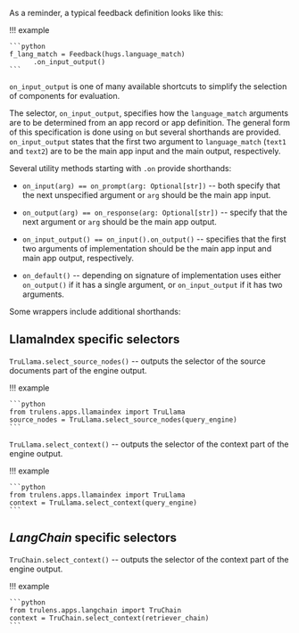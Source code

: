 As a reminder, a typical feedback definition looks like this:

!!! example

    ```python
    f_lang_match = Feedback(hugs.language_match)
          .on_input_output()
    ```

`on_input_output` is one of many available shortcuts to simplify the selection
of components for evaluation.

The selector, `on_input_output`, specifies how the `language_match` arguments
are to be determined from an app record or app definition. The general form of
this specification is done using `on` but several shorthands are provided.
`on_input_output` states that the first two argument to `language_match`
(`text1` and `text2`) are to be the main app input and the main output,
respectively.

Several utility methods starting with `.on` provide shorthands:

- `on_input(arg) == on_prompt(arg: Optional[str])` -- both specify that the next
  unspecified argument or `arg` should be the main app input.

- `on_output(arg) == on_response(arg: Optional[str])` -- specify that the next
  argument or `arg` should be the main app output.

- `on_input_output() == on_input().on_output()` -- specifies that the first two
  arguments of implementation should be the main app input and main app output,
  respectively.

- `on_default()` -- depending on signature of implementation uses either
  `on_output()` if it has a single argument, or `on_input_output` if it has two
  arguments.

Some wrappers include additional shorthands:

## LlamaIndex specific selectors

`TruLlama.select_source_nodes()` -- outputs the selector of the source
  documents part of the engine output.

!!! example

    ```python
    from trulens.apps.llamaindex import TruLlama
    source_nodes = TruLlama.select_source_nodes(query_engine)
    ```

`TruLlama.select_context()` -- outputs the selector of the context part of the
  engine output.

!!! example

    ```python
    from trulens.apps.llamaindex import TruLlama
    context = TruLlama.select_context(query_engine)
    ```

## _LangChain_ specific selectors

`TruChain.select_context()` -- outputs the selector of the context part of the
  engine output.

!!! example

    ```python
    from trulens.apps.langchain import TruChain
    context = TruChain.select_context(retriever_chain)
    ```
